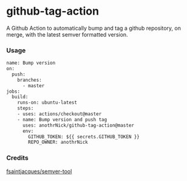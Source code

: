 # github-tag-action

A Github Action to automatically bump and tag a github repository, on merge, with the latest semver formatted version.

### Usage

```Dockerfile
name: Bump version
on:
  push:
    branches:
      - master
jobs:
  build:
    runs-on: ubuntu-latest
    steps:
    - uses: actions/checkout@master
    - name: Bump version and push tag
      uses: anothrNick/github-tag-action@master
      env:
        GITHUB_TOKEN: ${{ secrets.GITHUB_TOKEN }}
        REPO_OWNER: anothrNick
```

### Credits

[fsaintjacques/semver-tool](https://github.com/fsaintjacques/semver-tool)
